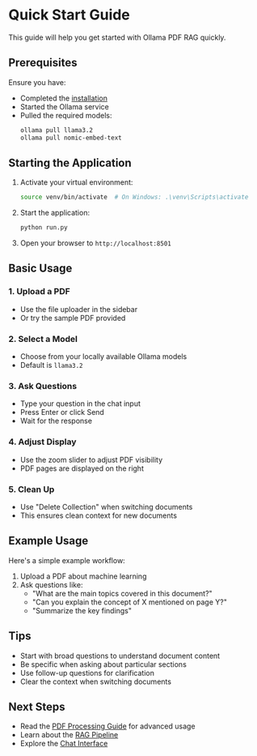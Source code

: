 # Quick Start Guide

This guide will help you get started with Ollama PDF RAG quickly.

## Prerequisites

Ensure you have:
- Completed the [installation](installation.md)
- Started the Ollama service
- Pulled the required models:
  ```bash
  ollama pull llama3.2
  ollama pull nomic-embed-text
  ```

## Starting the Application

1. Activate your virtual environment:
   ```bash
   source venv/bin/activate  # On Windows: .\venv\Scripts\activate
   ```

2. Start the application:
   ```bash
   python run.py
   ```

3. Open your browser to `http://localhost:8501`

## Basic Usage

### 1. Upload a PDF

- Use the file uploader in the sidebar
- Or try the sample PDF provided

### 2. Select a Model

- Choose from your locally available Ollama models
- Default is `llama3.2`

### 3. Ask Questions

- Type your question in the chat input
- Press Enter or click Send
- Wait for the response

### 4. Adjust Display

- Use the zoom slider to adjust PDF visibility
- PDF pages are displayed on the right

### 5. Clean Up

- Use "Delete Collection" when switching documents
- This ensures clean context for new documents

## Example Usage

Here's a simple example workflow:

1. Upload a PDF about machine learning
2. Ask questions like:
   - "What are the main topics covered in this document?"
   - "Can you explain the concept of X mentioned on page Y?"
   - "Summarize the key findings"

## Tips

- Start with broad questions to understand document content
- Be specific when asking about particular sections
- Use follow-up questions for clarification
- Clear the context when switching documents

## Next Steps

- Read the [PDF Processing Guide](../user-guide/pdf-processing.md) for advanced usage
- Learn about the [RAG Pipeline](../user-guide/rag-pipeline.md)
- Explore the [Chat Interface](../user-guide/chat-interface.md) 